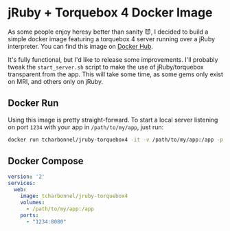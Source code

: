 # jRuby + Torquebox 4 Docker Image

As some people enjoy heresy better than sanity 😈, I decided to build a simple docker image featuring a torquebox 4 server
running over a jRuby interpreter. You can find this image on [Docker Hub](https://hub.docker.com/r/tcharbonnel/jruby-torquebox4/).

It's fully functional, but I'd like to release some improvements. I'll probably tweak the `start_server.sh` script to
make the use of jRuby/torquebox transparent from the app. This will take some time, as some gems only exist on MRI, and
others only on jRuby.

## Docker Run

Using this image is pretty straight-forward. To start a local server listening on port `1234` with your app in `/path/to/my/app`,
just run:

```bash
docker run tcharbonnel/jruby-torquebox4 -it -v /path/to/my/app:/app -p 1234:8080
```

## Docker Compose

```yml
version: '2'
services:
  web:
    image: tcharbonnel/jruby-torquebox4
    volumes:
      - /path/to/my/app:/app
    ports:
      - "1234:8080"
```
